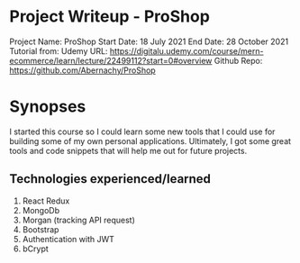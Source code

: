# Project Writeup - ProShop

Project Name: ProShop
Start Date: 18 July 2021
End Date: 28 October 2021
Tutorial from: Udemy
URL: https://digitalu.udemy.com/course/mern-ecommerce/learn/lecture/22499112?start=0#overview
Github Repo: https://github.com/Abernachy/ProShop

# Synopses

I started this course so I could learn some new tools that I could use for building some of my own personal applications. Ultimately, I got some great tools and code snippets that will help me out for future projects.

## Technologies experienced/learned

1.  React Redux
2.  MongoDb
3.  Morgan (tracking API request)
4.  Bootstrap
5.  Authentication with JWT
6.  bCrypt
